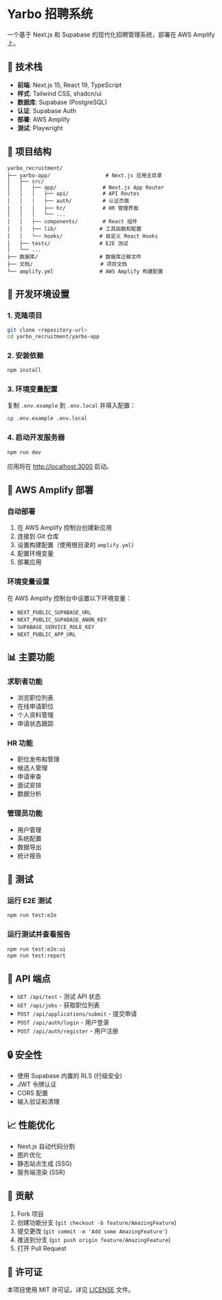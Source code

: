 # Yarbo 招聘系统

一个基于 Next.js 和 Supabase 的现代化招聘管理系统，部署在 AWS Amplify 上。

## 🚀 技术栈

- **前端**: Next.js 15, React 19, TypeScript
- **样式**: Tailwind CSS, shadcn/ui
- **数据库**: Supabase (PostgreSQL)
- **认证**: Supabase Auth
- **部署**: AWS Amplify
- **测试**: Playwright

## 📁 项目结构

```
yarbo_recruitment/
├── yarbo-app/                  # Next.js 应用主目录
│   ├── src/
│   │   ├── app/               # Next.js App Router
│   │   │   ├── api/           # API Routes
│   │   │   ├── auth/          # 认证页面
│   │   │   ├── hr/            # HR 管理界面
│   │   │   └── ...
│   │   ├── components/        # React 组件
│   │   ├── lib/              # 工具函数和配置
│   │   └── hooks/            # 自定义 React Hooks
│   ├── tests/                # E2E 测试
│   └── ...
├── 数据库/                    # 数据库迁移文件
├── 文档/                      # 项目文档
└── amplify.yml               # AWS Amplify 构建配置
```

## 🔧 开发环境设置

### 1. 克隆项目

```bash
git clone <repository-url>
cd yarbo_recruitment/yarbo-app
```

### 2. 安装依赖

```bash
npm install
```

### 3. 环境变量配置

复制 `.env.example` 到 `.env.local` 并填入配置：

```bash
cp .env.example .env.local
```

### 4. 启动开发服务器

```bash
npm run dev
```

应用将在 [http://localhost:3000](http://localhost:3000) 启动。

## 🚀 AWS Amplify 部署

### 自动部署

1. 在 AWS Amplify 控制台创建新应用
2. 连接到 Git 仓库
3. 设置构建配置（使用根目录的 `amplify.yml`）
4. 配置环境变量
5. 部署应用

### 环境变量设置

在 AWS Amplify 控制台中设置以下环境变量：

- `NEXT_PUBLIC_SUPABASE_URL`
- `NEXT_PUBLIC_SUPABASE_ANON_KEY`
- `SUPABASE_SERVICE_ROLE_KEY`
- `NEXT_PUBLIC_APP_URL`

## 📊 主要功能

### 求职者功能
- 浏览职位列表
- 在线申请职位
- 个人资料管理
- 申请状态跟踪

### HR 功能
- 职位发布和管理
- 候选人管理
- 申请审查
- 面试安排
- 数据分析

### 管理员功能
- 用户管理
- 系统配置
- 数据导出
- 统计报告

## 🧪 测试

### 运行 E2E 测试

```bash
npm run test:e2e
```

### 运行测试并查看报告

```bash
npm run test:e2e:ui
npm run test:report
```

## 📝 API 端点

- `GET /api/test` - 测试 API 状态
- `GET /api/jobs` - 获取职位列表
- `POST /api/applications/submit` - 提交申请
- `POST /api/auth/login` - 用户登录
- `POST /api/auth/register` - 用户注册

## 🔒 安全性

- 使用 Supabase 内置的 RLS (行级安全)
- JWT 令牌认证
- CORS 配置
- 输入验证和清理

## 📈 性能优化

- Next.js 自动代码分割
- 图片优化
- 静态站点生成 (SSG)
- 服务端渲染 (SSR)

## 🤝 贡献

1. Fork 项目
2. 创建功能分支 (`git checkout -b feature/AmazingFeature`)
3. 提交更改 (`git commit -m 'Add some AmazingFeature'`)
4. 推送到分支 (`git push origin feature/AmazingFeature`)
5. 打开 Pull Request

## 📄 许可证

本项目使用 MIT 许可证。详见 [LICENSE](LICENSE) 文件。 